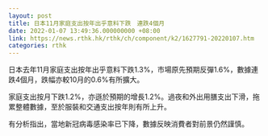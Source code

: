 ```yaml
---
layout: post
title: 日本11月家庭支出按年出乎意料下跌　連跌4個月
date: 2022-01-07 13:49:36.000000000 +08:00
link: https://news.rthk.hk/rthk/ch/component/k2/1627791-20220107.htm
categories: rthk
---
```


日本去年11月家庭支出按年出乎意料下跌1.3%，市場原先預期反彈1.6%，數據連跌4個月，跌幅亦較10月的0.6%有所擴大。

家庭支出按月下跌1.2%，亦遜於預期的增長1.2%。過夜和外出用膳支出下滑，拖累整體數據，至於服裝和交通支出按年則有所上升。

有分析指出，當地新冠病毒感染率已下降，數據反映消費者對前景仍然謹慎。
